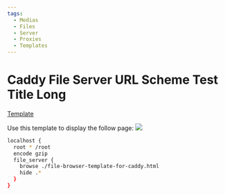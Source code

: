 ```yaml
---
tags:
  - Medias
  - Files
  - Server
  - Proxies
  - Templates
---
```


# Caddy File Server URL Scheme Test Title Long

[Template](https://gist.github.com/theowenyoung/e09cb6e2c59f247fdc3f4e6fe4401481)

Use this template to display the follow page:
![](../attachments/caddy-file-template-screenshot.png)

```bash
localhost {
  root * /root
  encode gzip
  file_server {
    browse ./file-browser-template-for-caddy.html
    hide .*
  }
}
```
